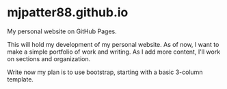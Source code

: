 mjpatter88.github.io
====================

My personal website on GitHub Pages.

This will hold my development of my personal website. As of now, I want to make a simple portfolio of work and writing. As I add more content, I'll work on sections and organization.

Write now my plan is to use bootstrap, starting with a basic 3-column template.
